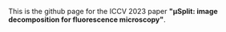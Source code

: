 This is the github page for the ICCV 2023 paper **"µSplit: image decomposition for fluorescence microscopy"**.